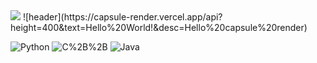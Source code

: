 <img src="https://capsule-render.vercel.app/api?type=waving&color=auto&height=450&section=header&text=seungduckshin&fontSize=90" />
![header](https://capsule-render.vercel.app/api?height=400&text=Hello%20World!&desc=Hello%20capsule%20render)
<p> 
<img alt="Python" src ="https://img.shields.io/badge/Python-3776AB.svg?&style=for-the-badge&logo=Python&logoColor=yellow"/>
<img alt="C%2B%2B" src="https://img.shields.io/badge/C++-00599C?style=for-the-badge&logo=C%2B%2B&logoColor=white"/>
<img alt="Java" src="https://img.shields.io/badge/Java-007396?style=for-the-badge&logo=Java&logoColor=red"/>

</p>
